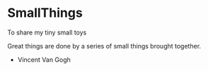 # SmallThings
To share my tiny small toys

Great things are done by a series of small things brought together.
- Vincent Van Gogh
